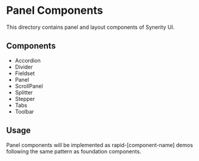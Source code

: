 # Panel Components

This directory contains panel and layout components of Synerity UI.

## Components
- Accordion
- Divider
- Fieldset
- Panel
- ScrollPanel
- Splitter
- Stepper
- Tabs
- Toolbar

## Usage
Panel components will be implemented as rapid-[component-name] demos following the same pattern as foundation components.
